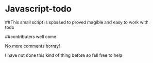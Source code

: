 # Javascript-todo

##This small script is spossed to proved magible and easy to work with todo

##contributers well come

No more comments horray!

I have not done this kind of thing before so fell free to help
